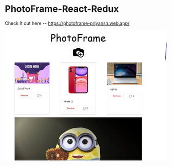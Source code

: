 # PhotoFrame-React-Redux

Check It out here -- https://photoframe-priyansh.web.app/

![](images/Photoframe.jpg)